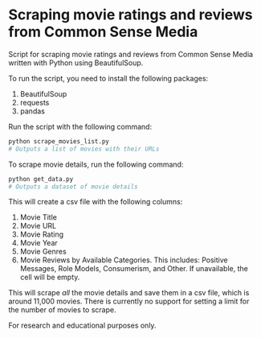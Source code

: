 # Scraping movie ratings and reviews from Common Sense Media

Script for scraping movie ratings and reviews from Common Sense Media written with Python using BeautifulSoup.

To run the script, you need to install the following packages:
1. BeautifulSoup
2. requests
3. pandas

Run the script with the following command:
```py
python scrape_movies_list.py
# Outputs a list of movies with their URLs
```

To scrape movie details, run the following command:
```py
python get_data.py
# Outputs a dataset of movie details
```

This will create a csv file with the following columns:
1. Movie Title
2. Movie URL
3. Movie Rating
4. Movie Year
5. Movie Genres
4. Movie Reviews by Available Categories. This includes: Positive Messages, Role Models, Consumerism, and Other. If unavailable, the cell will be empty.

This will scrape *all* the movie details and save them in a csv file, which is around 11,000 movies. There is currently no support for setting a limit for the number of movies to scrape.

For research and educational purposes only.

